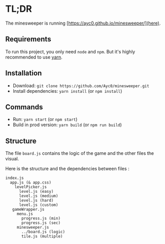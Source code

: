 # TL;DR

The minesweeper is running [https://ayc0.github.io/minesweeper/](here).

## Requirements

To run this project, you only need `node` and `npm`.
But it's highly recommended to use [yarn](https://yarnpkg.com).

## Installation

- Download: `git clone https://github.com/Ayc0/minesweeper.git`
- Install dependencies: `yarn install` (or `npm install`)

## Commands

- Run: `yarn start` (or `npm start`)
- Build in prod version: `yarn build` (or `npm run build`)

## Structure

The file `board.js` contains the logic of the game and the other files the visual.

Here is the structure and the dependencies between files :

```
index.js
  app.js (& app.css)
    levelPicker.js
      level.js (easy)
      level.js (medium)
      level.js (hard)
      level.js (custom)
   gameWrapper.js
     menu.js
       progress.js (min)
       progress.js (sec)
     minesweeper.js
       ../board.js (logic)
       tile.js (multiple)
```
